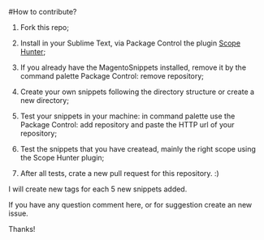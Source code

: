#How to contribute?

1. Fork this repo;

2. Install in your Sublime Text, via Package Control the plugin [Scope Hunter](https://packagecontrol.io/packages/ScopeHunter);

3. If you already have the MagentoSnippets installed, remove it by the command palette Package Control: remove repository;

4. Create your own snippets following the directory structure or create a new directory;

5. Test your snippets in your machine: in command palette use the Package Control: add repository and paste the HTTP url of your repository;

6. Test the snippets that you have createad, mainly the right scope using the Scope Hunter plugin;

7. After all tests, crate a new pull request for this repository. :)


I will create new tags for each 5 new snippets added.

If you have any question comment here, or for suggestion create an new issue.

Thanks!
